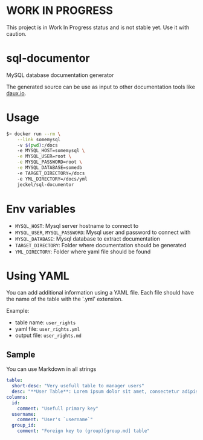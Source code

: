 # WORK IN PROGRESS #

This project is in Work In Progress status and is not stable yet. Use it with caution.

# sql-documentor
MySQL database documentation generator

The generated source can be use as input to other documentation tools like [daux.io](https://daux.io).

# Usage

```bash
$> docker run --rm \
    --link somemysql
    -v $(pwd):/docs
    -e MYSQL_HOST=somemysql \
    -e MYSQL_USER=root \
    -e MYSQL_PASSWORD=root \
    -e MYSQL_DATABASE=somedb
    -e TARGET_DIRECTORY=/docs
    -e YML_DIRECTORY=/docs/yml
    jeckel/sql-documentor
```

# Env variables

- `MYSQL_HOST`: Mysql server hostname to connect to
- `MYSQL_USER`, `MYSQL_PASSWORD`: Mysql user and password to connect with
- `MYSQL_DATABASE`: Mysql database to extract documentation
- `TARGET_DIRECTORY`: Folder where documentation should be generated
- `YML_DIRECTORY`: Folder where yaml file should be found


# Using YAML

You can add additional information using a YAML file. Each file should have the name of the table with the '.yml' extension.

Example:
- table name: `user_rights`
- yaml file: `user_rights.yml`
- output file: `user_rights.md`

## Sample

You can use Markdown in all strings

```yaml
table:
  short-desc: "Very usefull table to manager users"
  desc: "**User Table**: Lorem ipsum dolor sit amet, consectetur adipiscing elit, sed do eiusmod tempor incididunt ut labore et dolore magna aliqua. Ut enim ad minim veniam, quis nostrud exercitation ullamco laboris nisi ut aliquip ex ea commodo consequat. Duis aute irure dolor in reprehenderit in voluptate velit esse cillum dolore eu fugiat nulla pariatur. Excepteur sint occaecat cupidatat non proident, sunt in culpa qui officia deserunt mollit anim id est laborum."
columns:
  id:
    comment: "Usefull primary key"
  username:
    comment: "User's `username`"
  group_id:
    comment: "Foreign key to (group)[group.md] table"
```


